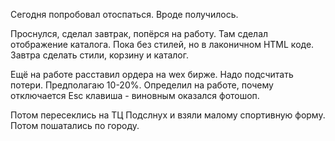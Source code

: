 Сегодня попробовал отоспаться. Вроде получилось.

Проснулся, сделал завтрак, попёрся на работу.
Там сделал отображение каталога. Пока без стилей, но в лаконичном HTML коде. Завтра сделать стили, корзину и каталог.

Ещё на работе расставил ордера на wex бирже. Надо подсчитать потери. Предполагаю 10-20%.
Определил на работе, почему отключается Esc клавиша - виновным оказался фотошоп.

Потом пересеклись на ТЦ Подслнух и взяли малому спортивную форму.
Потом пошатались по городу.